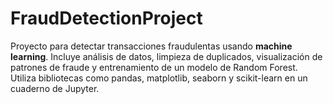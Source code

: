 # FraudDetectionProject
Proyecto para detectar transacciones fraudulentas usando **machine learning**. Incluye análisis de datos, limpieza de duplicados, visualización de patrones de fraude y entrenamiento de un modelo de Random Forest. Utiliza bibliotecas como pandas, matplotlib, seaborn y scikit-learn en un cuaderno de Jupyter.
